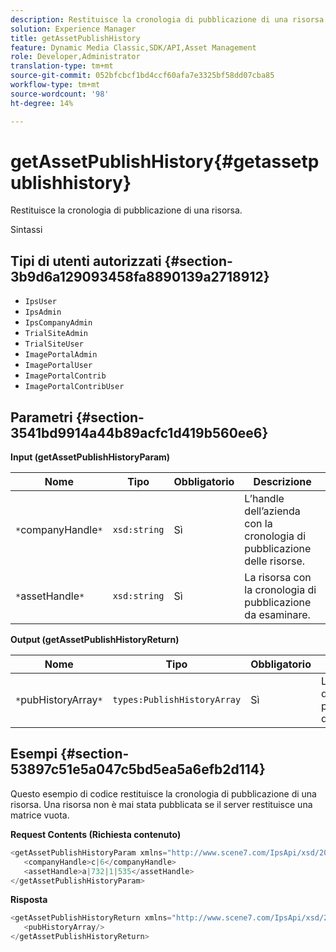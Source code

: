 ```yaml
---
description: Restituisce la cronologia di pubblicazione di una risorsa.
solution: Experience Manager
title: getAssetPublishHistory
feature: Dynamic Media Classic,SDK/API,Asset Management
role: Developer,Administrator
translation-type: tm+mt
source-git-commit: 052bfcbcf1bd4ccf60afa7e3325bf58dd07cba85
workflow-type: tm+mt
source-wordcount: '98'
ht-degree: 14%

---
```



# getAssetPublishHistory{#getassetpublishhistory}

Restituisce la cronologia di pubblicazione di una risorsa.

Sintassi

## Tipi di utenti autorizzati {#section-3b9d6a129093458fa8890139a2718912}

* `IpsUser`
* `IpsAdmin`
* `IpsCompanyAdmin`
* `TrialSiteAdmin`
* `TrialSiteUser`
* `ImagePortalAdmin`
* `ImagePortalUser`
* `ImagePortalContrib`
* `ImagePortalContribUser`

## Parametri {#section-3541bd9914a44b89acfc1d419b560ee6}

**Input (getAssetPublishHistoryParam)**

| Nome | Tipo | Obbligatorio | Descrizione |
|---|---|---|---|
| `*`companyHandle`*` | `xsd:string` | Sì | L’handle dell’azienda con la cronologia di pubblicazione delle risorse. |
| `*`assetHandle`*` | `xsd:string` | Sì | La risorsa con la cronologia di pubblicazione da esaminare. |

**Output (getAssetPublishHistoryReturn)**

| Nome | Tipo | Obbligatorio | Descrizione |
|---|---|---|---|
| `*`pubHistoryArray`*` | `types:PublishHistoryArray` | Sì | La cronologia di pubblicazione della risorsa. |

## Esempi {#section-53897c51e5a047c5bd5ea5a6efb2d114}

Questo esempio di codice restituisce la cronologia di pubblicazione di una risorsa. Una risorsa non è mai stata pubblicata se il server restituisce una matrice vuota.

**Request Contents (Richiesta contenuto)**

```java
<getAssetPublishHistoryParam xmlns="http://www.scene7.com/IpsApi/xsd/2008-01-15">
   <companyHandle>c|6</companyHandle>
   <assetHandle>a|732|1|535</assetHandle>
</getAssetPublishHistoryParam>
```

**Risposta**

```java
<getAssetPublishHistoryReturn xmlns="http://www.scene7.com/IpsApi/xsd/2008-01-15">
   <pubHistoryArray/>
</getAssetPublishHistoryReturn>
```

